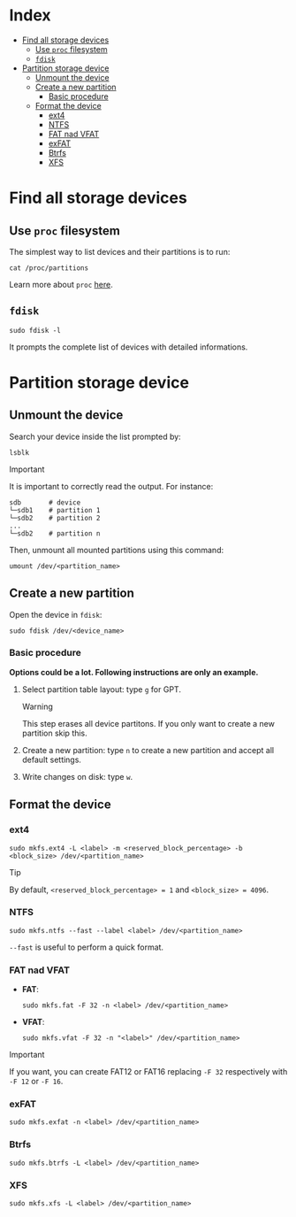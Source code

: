 # Index <!-- omit from toc -->

- [Find all storage devices](#find-all-storage-devices)
  - [Use `proc` filesystem](#use-proc-filesystem)
  - [`fdisk`](#fdisk)
- [Partition storage device](#partition-storage-device)
  - [Unmount the device](#unmount-the-device)
  - [Create a new partition](#create-a-new-partition)
    - [Basic procedure](#basic-procedure)
  - [Format the device](#format-the-device)
    - [ext4](#ext4)
    - [NTFS](#ntfs)
    - [FAT nad VFAT](#fat-nad-vfat)
    - [exFAT](#exfat)
    - [Btrfs](#btrfs)
    - [XFS](#xfs)

# Find all storage devices

## Use `proc` filesystem

The simplest way to list devices and their partitions is to run:

```shell
cat /proc/partitions
```

Learn more about `proc` [here](Kernel/Drivers/proc%20drivers.md).

## `fdisk`

```shell
sudo fdisk -l
```

It prompts the complete list of devices with detailed informations.

# Partition storage device

## Unmount the device

Search your device inside the list prompted by:

```shell
lsblk
```

> [!IMPORTANT]
>
> It is important to correctly read the output. For instance:
>
> ```shell
> sdb       # device
> └─sdb1    # partition 1
> └─sdb2    # partition 2
> ...
> └─sdb2    # partition n
> ```

Then, unmount all mounted partitions using this command:

```shell
umount /dev/<partition_name>
```

## Create a new partition

Open the device in `fdisk`:

```shell
sudo fdisk /dev/<device_name>
```

### Basic procedure

**Options could be a lot. Following instructions are only an example.**

1. Select partition table layout: type `g` for GPT.
   
   > [!WARNING]
   >
   > This step erases all device partitons. If you only want to create a new partition skip this.

2. Create a new partition: type `n` to create a new partition and accept all default settings.
3. Write changes on disk: type `w`.

## Format the device

### ext4

```shell
sudo mkfs.ext4 -L <label> -m <reserved_block_percentage> -b <block_size> /dev/<partition_name>
```

> [!TIP]
>
> By default, `<reserved_block_percentage> = 1` and `<block_size> = 4096`.

### NTFS

```shell
sudo mkfs.ntfs --fast --label <label> /dev/<partition_name>
```

`--fast` is useful to perform a quick format. 

### FAT nad VFAT

- **FAT**:
  
  ```shell
  sudo mkfs.fat -F 32 -n <label> /dev/<partition_name>
  ```

- **VFAT**:

  ```shell
  sudo mkfs.vfat -F 32 -n "<label>" /dev/<partition_name>
  ```

> [!IMPORTANT]
>
> If you want, you can create FAT12 or FAT16 replacing `-F 32` respectively with `-F 12` or `-F 16`.

### exFAT

```shell
sudo mkfs.exfat -n <label> /dev/<partition_name>
```

### Btrfs

```shell
sudo mkfs.btrfs -L <label> /dev/<partition_name>
```

### XFS

```shell
sudo mkfs.xfs -L <label> /dev/<partition_name>
```
